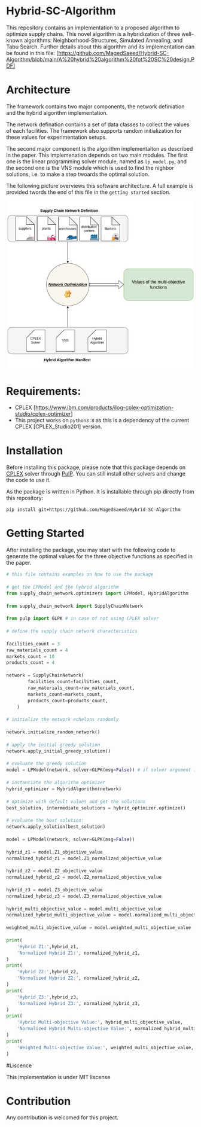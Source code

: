# Hybrid-SC-Algorithm

This repository contains an implementation to a proposed algorithm to optimize supply chains. This novel algorithm is a hybridization  of three well-known algorithms: Neighborhood-Structures, Simulated Annealing, and Tabu Search. Further details about this algorithm and its implementation can be found in this file: [https://github.com/MagedSaeed/Hybrid-SC-Algorithm/blob/main/A%20hybrid%20algorithm%20fot%20SC%20design.PDF]

# Architecture

The framework contains two major components, the network definiation and the hybrid algorithm implementation.

The network defination contains a set of data classes to collect the values of each facilities. The framework also supports random initialization for these values for experimentation setups.

The second major component is the algorithm implementaiton as described in the paper. This implemenation depends on two main modules. The first one is the linear programming solver module, named as `lp_model.py`, and the second one is the VNS module which is used to find the nighbor solutions, i.e. to make a step twoards the optimal solution.

The following picture overviews this software architecture. A full example is provided twords the end of this file in the `getting started` section.


 <p align="center"> 
 <img src = "https://raw.githubusercontent.com/MagedSaeed/Hybrid-SC-Algorithm/main/software_architecture.drawio.png"/>
 </p>

# Requirements:

- CPLEX [https://www.ibm.com/products/ilog-cplex-optimization-studio/cplex-optimizer]
- This project works on `python3.8` as this is a dependency of the current CPLEX [CPLEX_Studio201] version.


# Installation

Before installing this package, please note that this package depends on [CPLEX](https://www.ibm.com/products/ilog-cplex-optimization-studio/cplex-optimizer) solver through [PulP](https://github.com/coin-or/pulp). You can still install other solvers and change the code to use it. 

As the package is written in Python. It is installable through pip directly from this repository: 

```
pip install git+https://github.com/MagedSaeed/Hybrid-SC-Algorithm
```

# Getting Started

After installing the package, you may start with the following code to generate the optimal values for the three objective functions as specified in the paper.

```python
# this file contains examples on how to use the package

# get the LPModel and the hybrid algorithm
from supply_chain_network.optimizers import LPModel, HybridAlgorithm

from supply_chain_network import SupplyChainNetwork

from pulp import GLPK # in case of not using CPLEX solver

# define the supply chain network characteristics

facilities_count = 3
raw_materials_count = 4
markets_count = 10
products_count = 4

network = SupplyChainNetwork(
        facilities_count=facilities_count,
        raw_materials_count=raw_materials_count,
        markets_count=markets_count,
        products_count=products_count,
    )

# initialize the network echelons randomly

network.initialize_random_network()

# apply the initial greedy solution
network.apply_initial_greedy_solution()

# evaluate the greedy solution
model = LPModel(network, solver=GLPK(msg=False)) # if solver argument is not passed, CPLEX will be used by default

# instantiate the algorithm optimizer
hybrid_optimizer = HybridAlgorithm(network)

# optimize with default values and get the solutions
best_solution, intermediate_solutions = hybrid_optimizer.optimize()

# evaluate the best solution:
network.apply_solution(best_solution)

model = LPModel(network, solver=GLPK(msg=False))

hybrid_z1 = model.Z1_objective_value
normalized_hybrid_z1 = model.Z1_normalized_objective_value

hybrid_z2 = model.Z2_objective_value
normalized_hybrid_z2 = model.Z2_normalized_objective_value

hybrid_z3 = model.Z3_objective_value
normalized_hybrid_z3 = model.Z3_normalized_objective_value

hybrid_multi_objective_value = model.multi_objective_value
normalized_hybrid_multi_objective_value = model.normalized_multi_objective_value

weighted_multi_objective_value = model.weighted_multi_objective_value

print(
    'Hybrid Z1:',hybrid_z1,
    'Normalized Hybrid Z1:', normalized_hybrid_z1,
)
print(
    'Hybrid Z2:',hybrid_z2,
    'Normalized Hybrid Z2:', normalized_hybrid_z2,
)
print(
    'Hybrid Z3:',hybrid_z3,
    'Normalized Hybrid Z3:', normalized_hybrid_z3,
)
print(
    'Hybrid Multi-objective Value:', hybrid_multi_objective_value,
    'Normalized Hybrid Multi-objective Value:', normalized_hybrid_multi_objective_value,
)
print(
    'Weighted Multi-objective Value:', weighted_multi_objective_value,
)

```

#Liscence

This implementation is under MIT liscense


# Contribution

Any contribution is welcomed for this project.

